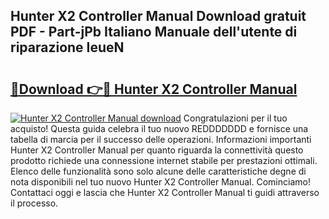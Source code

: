 ## Hunter X2 Controller Manual Download gratuit PDF - Part-jPb Italiano Manuale dell'utente di riparazione IeueN

# <h2><a href="http://dfd2h3n.blite.top/?on=Hunter+X2+Controller+Manual">🔗Download 👉🔴 Hunter X2 Controller Manual</a></h2>

[![Hunter X2 Controller Manual download](https://i.imgur.com/lujVjoI.png)](http://dfd2h3n.blite.top/?on=Hunter+X2+Controller+Manual)
Congratulazioni per il tuo acquisto! Questa guida celebra il tuo nuovo REDDDDDDD e fornisce una tabella di marcia per il successo delle operazioni. Informazioni importanti Hunter X2 Controller Manual per quanto riguarda la connettività questo prodotto richiede una connessione internet stabile per prestazioni ottimali. Elenco delle funzionalità sono solo alcune delle caratteristiche degne di nota disponibili nel tuo nuovo Hunter X2 Controller Manual. Cominciamo! Contattaci oggi e lascia che Hunter X2 Controller Manual ti guidi attraverso il processo.
